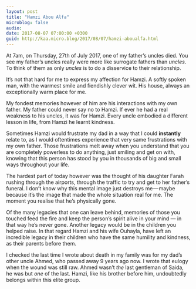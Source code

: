 ```yaml
---
layout: post
title: "Hamzi Abou Alfa"
microblog: false
audio: 
date: 2017-08-07 07:00:00 +0300
guid: http://kaa.micro.blog/2017/08/07/hamzi-aboualfa.html
---
```

<p>At 7am, on Thursday, 27th of July 2017, one of my father’s uncles died. You see my father’s uncles really were more like surrogate fathers than <em>uncles</em>. To think of them as only <em>uncles</em> is to do a disservice to their relationship.</p>

<p>It’s not that hard for me to express my affection for Hamzi. A softly spoken man, with the warmest smile and fiendishly clever wit. His house, always an exceptionally warm place for me.</p>

<p>My fondest memories however of him are his interactions with my own father. My father could never say no to Hamzi. If ever he had a real weakness to his uncles, it was for Hamzi. Every uncle embodied a different lesson in life, from Hamzi he learnt kindness.</p>

<p>Sometimes Hamzi would frustrate my dad in a way that I could <strong>instantly</strong> relate to, as I would oftentimes experience that very same frustrations with my own father. Those frustrations melt away when you understand that you are completely powerless to do anything, just smiling and get on with, knowing that this person has stood by you in thousands of big and small ways throughout your life.</p>

<p>The hardest part of today however was the thought of his daughter Farah rushing through the airports, through the traffic to try and get to her father’s funeral. I don’t know why this mental image just destroys me — maybe because it’s the image that made the whole situation real for me. The moment you realise that he’s physically gone.</p>

<p>Of the many legacies that one can leave behind, memories of those you touched feed the fire and keep the person’s spirit alive in your mind — in that way he’s never gone. Another legacy would be in the children you helped raise. In that regard Hamzi and his wife Ouhayla, have left an incredible legacy in their children who have the same humility and kindness, as their parents before them.</p>

<p>I checked the last time I wrote about death in my family was for my dad’s other uncle Ahmed, who passed away 9 years ago now. I wrote that eulogy when the wound was still raw. Ahmed wasn’t <em>the</em> last gentleman of Saida, he was but <em>one</em> of the last. Hamzi, like his brother before him, undoubtedly belongs within this elite group.</p>
